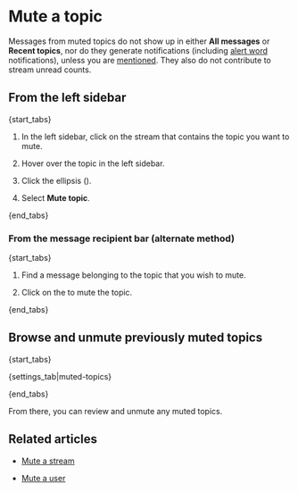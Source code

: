 # Mute a topic

Messages from muted topics do not show up in either **All messages**
or **Recent topics**, nor do they generate notifications (including
[alert word](/help/pm-mention-alert-notifications#alert-words)
notifications), unless you are [mentioned](/help/mention-a-user-or-group).
They also do not contribute to stream unread counts.

## From the left sidebar

{start_tabs}

1. In the left sidebar, click on the stream that
   contains the topic you want to mute.

1. Hover over the topic in the left sidebar.

1. Click the ellipsis (<i class="aloha-icon aloha-icon-ellipsis-v-solid"></i>).

4. Select **Mute topic**.

{end_tabs}

### From the message recipient bar (alternate method)

{start_tabs}

1. Find a message belonging to the topic that you
   wish to mute.

2. Click on the <i class="aloha-icon aloha-icon-mute"></i> to mute the topic.

{end_tabs}

## Browse and unmute previously muted topics

{start_tabs}

{settings_tab|muted-topics}

{end_tabs}

From there, you can review and unmute any muted topics.

## Related articles

* [Mute a stream](/help/mute-a-stream)

* [Mute a user](/help/mute-a-user)

